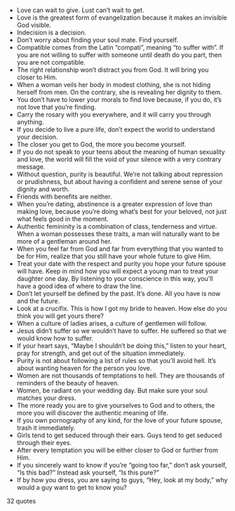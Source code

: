  - Love can wait to give. Lust can’t wait to get.
 - Love is the greatest form of evangelization because it makes an invisible God visible.
 - Indecision is a decision.
 - Don’t worry about finding your soul mate. Find yourself.
 - Compatible comes from the Latin “compati”, meaning “to suffer with”. If you are not willing to suffer with someone until death do you part, then you are not compatible.
 - The right relationship won’t distract you from God. It will bring you closer to Him.
 - When a woman veils her body in modest clothing, she is not hiding herself from men. On the contrary, she is revealing her dignity to them.
 - You don’t have to lower your morals to find love because, if you do, it’s not love that you’re finding.
 - Carry the rosary with you everywhere, and it will carry you through anything.
 - If you decide to live a pure life, don’t expect the world to understand your decision.
 - The closer you get to God, the more you become yourself.
 - If you do not speak to your teens about the meaning of human sexuality and love, the world will fill the void of your silence with a very contrary message.
 - Without question, purity is beautiful. We’re not talking about repression or prudishness, but about having a confident and serene sense of your dignity and worth.
 - Friends with benefits are neither.
 - When you’re dating, abstinence is a greater expression of love than making love, because you’re doing what’s best for your beloved, not just what feels good in the moment.
 - Authentic femininity is a combination of class, tenderness and virtue. When a woman possesses these traits, a man will naturally want to be more of a gentleman around her.
 - When you feel far from God and far from everything that you wanted to be for Him, realize that you still have your whole future to give Him.
 - Treat your date with the respect and purity you hope your future spouse will have. Keep in mind how you will expect a young man to treat your daughter one day. By listening to your conscience in this way, you’ll have a good idea of where to draw the line.
 - Don’t let yourself be defined by the past. It’s done. All you have is now and the future.
 - Look at a crucifix. This is how I got my bride to heaven. How else do you think you will get yours there?
 - When a culture of ladies arises, a culture of gentlemen will follow.
 - Jesus didn’t suffer so we wouldn’t have to suffer. He suffered so that we would know how to suffer.
 - If your heart says, “Maybe I shouldn’t be doing this,” listen to your heart, pray for strength, and get out of the situation immediately.
 - Purity is not about following a list of rules so that you’ll avoid hell. It’s about wanting heaven for the person you love.
 - Women are not thousands of temptations to hell. They are thousands of reminders of the beauty of heaven.
 - Women, be radiant on your wedding day. But make sure your soul matches your dress.
 - The more ready you are to give yourselves to God and to others, the more you will discover the authentic meaning of life.
 - If you own pornography of any kind, for the love of your future spouse, trash it immediately.
 - Girls tend to get seduced through their ears. Guys tend to get seduced through their eyes.
 - After every temptation you will be either closer to God or further from Him.
 - If you sincerely want to know if you’re “going too far,” don’t ask yourself, “Is this bad?” Instead ask yourself, “Is this pure?”
 - If by how you dress, you are saying to guys, “Hey, look at my body,” why would a guy want to get to know you?

32 quotes